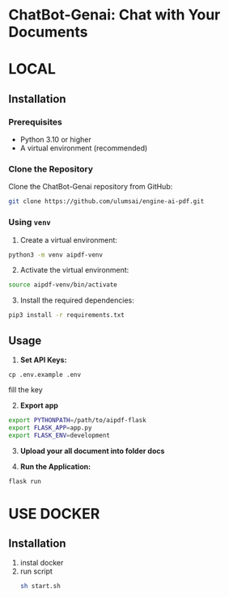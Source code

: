 # ChatBot-Genai: Chat with Your Documents

# LOCAL

## Installation

### Prerequisites

- Python 3.10 or higher
- A virtual environment (recommended)

### Clone the Repository

Clone the ChatBot-Genai repository from GitHub:

```bash
git clone https://github.com/ulumsai/engine-ai-pdf.git
```

### Using `venv`

1. Create a virtual environment:

```bash
python3 -m venv aipdf-venv
```

2. Activate the virtual environment:

```bash
source aipdf-venv/bin/activate
```

3. Install the required dependencies:

```bash
pip3 install -r requirements.txt
```

## Usage

1. **Set API Keys:**
```
cp .env.example .env
```
fill the key

2. **Export app**

```bash
export PYTHONPATH=/path/to/aipdf-flask
export FLASK_APP=app.py
export FLASK_ENV=development 
```

3. **Upload your all document into folder docs**

4. **Run the Application:**

```bash
flask run
```

# USE DOCKER

## Installation

1. instal docker 
2. run script 
    ```bash
    sh start.sh
    ```